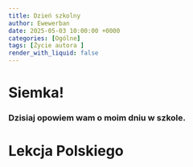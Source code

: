 ```yaml
---
title: Dzień szkolny
author: Ewewerban
date: 2025-05-03 10:00:00 +0000
categories: [Ogólne]
tags: [Życie autora ]
render_with_liquid: false
---
```

# Siemka!
### Dzisiaj opowiem wam o moim dniu w szkole.
# Lekcja Polskiego

